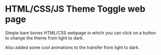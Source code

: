 # HTML/CSS/JS Theme Toggle web page

Simple bare bones HTML/CSS webpage in which you can click on a button to change the theme from light to dark.

Also added some cool animations to the transfer from light to dark.
